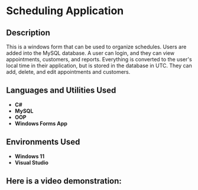 <h1>Scheduling Application</h1>


<h2>Description</h2>
This is a windows form that can be used to organize schedules. Users are added into the MySQL database. A user can login, and they can view appointments, customers, and reports. Everything is converted to the user's local time in their application, but is stored in the database in UTC. They can add, delete, and edit appointments and customers. 
<br />


<h2>Languages and Utilities Used</h2>

- <b>C#</b>
- <b>MySQL<b>
- <b>OOP</b>
- <b>Windows Forms App</b>

<h2>Environments Used </h2>

- <b>Windows 11</b>
- <b>Visual Studio</b>

<h2>Here is a video demonstration:</h2>

